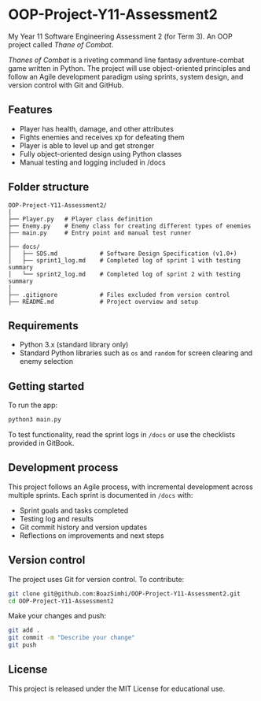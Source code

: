 # OOP-Project-Y11-Assessment2
My Year 11 Software Engineering Assessment 2 (for Term 3). An OOP project called *Thane of Combat*.

*Thanes of Combat* is a riveting command line fantasy adventure-combat game written in Python. The project will use object-oriented principles and follow an Agile development paradigm using sprints, system design, and version control with Git and GitHub.

## Features

- Player has health, damage, and other attributes
- Fights enemies and receives xp for defeating them
- Player is able to level up and get stronger
- Fully object-oriented design using Python classes
- Manual testing and logging included in /docs


## Folder structure

```
OOP-Project-Y11-Assessment2/
│
├── Player.py   # Player class definition
├── Enemy.py    # Enemy class for creating different types of enemies
├── main.py     # Entry point and manual test runner
│
├── docs/
│   ├── SDS.md            # Software Design Specification (v1.0+)
│   ├── sprint1_log.md    # Completed log of sprint 1 with testing summary
│   └── sprint2_log.md    # Completed log of sprint 2 with testing summary
│
├── .gitignore            # Files excluded from version control
├── README.md             # Project overview and setup
```

## Requirements

- Python 3.x (standard library only)
- Standard Python libraries such as `os` and `random` for screen clearing and enemy selection

## Getting started

To run the app:

```bash
python3 main.py
```

To test functionality, read the sprint logs in `/docs` or use the checklists provided in GitBook.

## Development process

This project follows an Agile process, with incremental development across multiple sprints. Each sprint is documented in `/docs` with:

- Sprint goals and tasks completed
- Testing log and results
- Git commit history and version updates
- Reflections on improvements and next steps

## Version control

The project uses Git for version control. To contribute:

```bash
git clone git@github.com:BoazSimhi/OOP-Project-Y11-Assessment2.git
cd OOP-Project-Y11-Assessment2
```

Make your changes and push:

```bash
git add .
git commit -m "Describe your change"
git push
```

## License

This project is released under the MIT License for educational use.